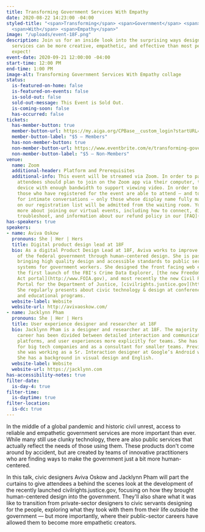 ```yaml
---
title: Transforming Government Services With Empathy
date: 2020-08-22 14:23:00 -04:00
styled-title: "<span>Transforming</span> <span>Government</span> <span>Services</span>
  <span>With</span> <span>Empathy</span>"
image: "/uploads/event-18F.png"
description: Join us for an inside look into the surprising ways design for government
  services can be more creative, empathetic, and effective than most people would
  expect!
event-date: 2020-09-21 12:00:00 -04:00
start-time: 12:00 PM
end-time: 1:00 PM
image-alt: Transforming Government Services With Empathy collage
status:
  is-featured-on-home: false
  is-featured-on-events: false
  is-sold-out: false
  sold-out-message: This Event is Sold Out.
  is-coming-soon: false
  has-occurred: false
tickets:
  has-member-button: true
  member-button-url: https://my.aiga.org/CPBase__custom_login?startURL=%2Fsetup%2Fsecur%2FRemoteAccessAuthorizationPage.apexp%3Fsource%3DCAAAAXQYHYrAME8wMUgwMDAwMDA0Qzk1AAAA4oSo7dsFvNWljVNT_qsfuxQs1nosCCj7I-pZ0CbAdcTjfj4MatA1O6dMztneC6WADHGS1p3p_SBBKY6L6DpUeRrEN_vTj5c78IGUy-52CGe5-If6xmgyRNX_S4Xt4UBrHBFUrg9cNJ5wnhK3FXAd094Ptb9OoX1-rr3wutKAT0EGCOr45J-Yn0xf8B5GpwZjPjWnAZcLLZQgzTgMskdts0gKf1Zpw4T4u4a61QJVJlfy4lx7l0jpqcFzim5oda0k9MgeO5yx8AfQtXtRJKRyG1qhcmooVXJYcu3lu8wrsyN3aGsbYXc9vm8_mL6s13wWS3BUN_xz8UPLTX1QSC1oWcR2i9kPh8PpZ5qiedkdgPlGKKnUVRYtF0NUQSuFGR3-NIMPggWtiDWI9bx1-1v_31Q72YfHtyvACmRUGtp8A73OQEqu8B-bgL2dM-CTSx6xgNm1ZU2sNt7Rt2a6JCPP4wGnlESvAhORmuF2IDTP5UM3RTmrYObpbigkLRAa2-MT07d8cNQ1GGGL_rEZKxhHD0h1XWSbUX2NmC54OjM2y3NMc08t1aS7ZyRA4JZn7v_cX4xDUAhu3TOS8-rDU824hCTDA-nu1wXl9S71HajiyzWJhQS5nvWKFlAIe-kUu5VMFwmABnbzhBz2PKElCQupWXnV5YCPqQNGqDX5OF06t-sFRlLjjE7JhanrfVi2RbmsBWhsS12O9Wk-_5Jgctnd-gGjB8WFJrB0z7i2GThU6VSPlNliewn7nJxKQabsWfoOYLPwkh1Kpf4JmAH7729MvhrtN2V093KZfE9eYTAMDMDFfykKznbmRFAkgoY-hlN4yVkgudc09QTbuHZG7x1_vlJAGMFrs7BS5aKLFNw_hcEdl2O_kBUAgiRy2M6CkkkNAJxNSmOA4XWvN4HChSxtKLZlPZxDofOj0SvalBbvlbHV
  member-button-label: "$5 — Members"
  has-non-member-button: true
  non-member-button-url: https://www.eventbrite.com/e/transforming-government-services-with-empathy-tickets-117861116773
  non-member-button-label: "$5 — Non-Members"
venue:
  name: Zoom
  additional-header: Platform and Prerequisites
  additional-info: This event will be streamed via Zoom. In order to participate fully,
    attendees should plan to join on the Zoom app via their computer, tablet, or mobile
    device with enough bandwidth to support viewing video. In order to ensure only
    those who have registered for the event are able to attend — and to create space
    for intimate conversations — only those whose display name fully matches the name
    on our registration list will be admitted from the waiting room. You can find
    more about joining our virtual events, including how to connect, directions to
    troubleshoot, and information about our refund policy in our [FAQ](/faqs/).
has-speakers: true
speakers:
- name: Aviva Oskow
  pronouns: She | Her | Hers
  title: Digital product design lead at 18F
  bio: As a digital Product Design Lead at 18F, Aviva works to improve the user experience
    of the federal government through human-centered design. She is passionate about
    bringing high quality design and accessible standards to public services and improving
    systems for government workers. She designed the front facing web experience for
    the first launch of the FBI's Crime Data Explorer, [the new Freedom of Information
    Act portal](http://www.FOIA.gov), and most recently the new Civil Rights Complaint
    Portal for the Department of Justice, [civilrights.justice.gov](http://www.civilrights.justice.gov).
    She regularly presents about civic technology & design at conferences, universities,
    and educational programs.
  website-label: Website
  website-url: http://avivaoskow.com/
- name: Jacklynn Pham
  pronouns: She | Her | Hers
  title: User experience designer and researcher at 18F
  bio: Jacklynn Pham is a designer and researcher at 18F. The majority of her design
    career has been divided between detailed interaction and communicating systems,
    platforms, and user experiences more explicitly for teams. She has worked internally
    for big tech companies and as a consultant for smaller teams. Previous to 18F,
    she was working as a Sr. Interaction designer at Google’s Android wearables team.
    She has a background in visual design and English.
  website-label: Website
  website-url: https://jacklynn.com
has-accessibility-notes: true
filter-date:
  is-day-4: true
filter-time:
  is-daytime: true
filter-location:
  is-dc: true
---
```


In the middle of a global pandemic and historic civil unrest, access to reliable and empathetic government services are more important than ever. While many still use clunky technology, there are also public services that actually reflect the needs of those using them. These products don't come around by accident, but are created by teams of innovative practitioners who are finding ways to make the government just a bit more human-centered.

In this talk, civic designers Aviva Oskow and Jacklynn Pham will part the curtains to give attendees a behind the scenes look at the development of the recently launched civilrights.justice.gov, focusing on how they brought human-centered design into the government. They'll also share what it was like to transition from private-sector designers to civic servants designing for the people, exploring what they took with them from their life outside the government — but more importantly, where their public-sector careers have allowed them to become more empathetic creators.